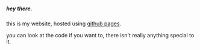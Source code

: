 ##### hey there.

this is my website, hosted using [github pages](https://github.com/pages).

you can look at the code if you want to, there isn't really anything special to it.
